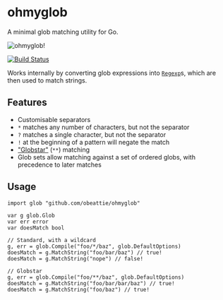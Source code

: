 # ohmyglob

A minimal glob matching utility for Go.

![ohmyglob!](http://i.imgur.com/7vjO2mF.gif)

[![Build Status](https://travis-ci.org/obeattie/ohmyglob.svg?branch=master)](https://travis-ci.org/obeattie/ohmyglob)

Works internally by converting glob expressions into [`Regexp`](http://golang.org/pkg/regexp/#Regexp)s, which are then
used to match strings.

## Features

* Customisable separators
* `*` matches any number of characters, but not the separator
* `?` matches a single character, but not the separator
* `!` at the beginning of a pattern will negate the match
* ["Globstar"](http://www.linuxjournal.com/content/globstar-new-bash-globbing-option) (`**`) matching
* Glob sets allow matching against a set of ordered globs, with precedence to later matches

## Usage

    import glob "github.com/obeattie/ohmyglob"
    
    var g glob.Glob
    var err error
    var doesMatch bool
    
    // Standard, with a wildcard
    g, err = glob.Compile("foo/*/baz", glob.DefaultOptions)
    doesMatch = g.MatchString("foo/bar/baz") // true!
    doesMatch = g.MatchString("nope") // false!
    
    // Globstar
    g, err = glob.Compile("foo/**/baz", glob.DefaultOptions)
    doesMatch = g.MatchString("foo/bar/bar/baz") // true!
    doesMatch = g.MatchString("foo/baz") // true!
